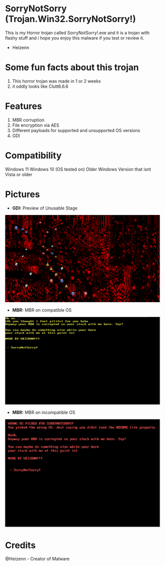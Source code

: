 # SorryNotSorry (Trojan.Win32.SorryNotSorry!)
This is my Horror trojan called SorryNotSorry!.exe and it is a trojan with flashy stuff
and i hope you enjoy this malware if you test or review it.

- Heizenn

# Some fun facts about this trojan
1. This horror trojan was made in 1 or 2 weeks
2. it oddly looks like Clutt6.6.6

# Features
1. MBR corruption
2. File encryption via AES
3. Different payloads for supported and unsupported OS versions
4. GDI

# Compatibility
Windows 11
Windows 10 (OS tested on)
Older Windows Version that isnt Vista or older

# Pictures
* <b>GDI:</b> Preview of Unusable Stage
<p align="center"><img src="Images/Preview.png"></p>

* <b>MBR:</b> MBR on compatible OS
<p align="center"><img src="Images/MBR.png"></p>

* <b>MBR:</b> MBR on incompatible OS
<p align="center"><img src="Images/MBR2.png"></p>

# Credits

@Heizenn - Creator of Malware

